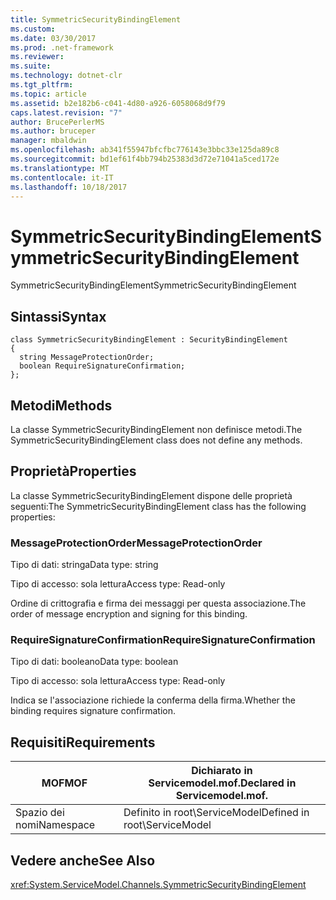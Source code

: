 ```yaml
---
title: SymmetricSecurityBindingElement
ms.custom: 
ms.date: 03/30/2017
ms.prod: .net-framework
ms.reviewer: 
ms.suite: 
ms.technology: dotnet-clr
ms.tgt_pltfrm: 
ms.topic: article
ms.assetid: b2e182b6-c041-4d80-a926-6058068d9f79
caps.latest.revision: "7"
author: BrucePerlerMS
ms.author: bruceper
manager: mbaldwin
ms.openlocfilehash: ab341f55947bfcfbc776143e3bbc33e125da89c8
ms.sourcegitcommit: bd1ef61f4bb794b25383d3d72e71041a5ced172e
ms.translationtype: MT
ms.contentlocale: it-IT
ms.lasthandoff: 10/18/2017
---
```

# <a name="symmetricsecuritybindingelement"></a><span data-ttu-id="fd3e0-102">SymmetricSecurityBindingElement</span><span class="sxs-lookup"><span data-stu-id="fd3e0-102">SymmetricSecurityBindingElement</span></span>
<span data-ttu-id="fd3e0-103">SymmetricSecurityBindingElement</span><span class="sxs-lookup"><span data-stu-id="fd3e0-103">SymmetricSecurityBindingElement</span></span>  
  
## <a name="syntax"></a><span data-ttu-id="fd3e0-104">Sintassi</span><span class="sxs-lookup"><span data-stu-id="fd3e0-104">Syntax</span></span>  
  
```  
class SymmetricSecurityBindingElement : SecurityBindingElement  
{  
  string MessageProtectionOrder;  
  boolean RequireSignatureConfirmation;  
};  
```  
  
## <a name="methods"></a><span data-ttu-id="fd3e0-105">Metodi</span><span class="sxs-lookup"><span data-stu-id="fd3e0-105">Methods</span></span>  
 <span data-ttu-id="fd3e0-106">La classe SymmetricSecurityBindingElement non definisce metodi.</span><span class="sxs-lookup"><span data-stu-id="fd3e0-106">The SymmetricSecurityBindingElement class does not define any methods.</span></span>  
  
## <a name="properties"></a><span data-ttu-id="fd3e0-107">Proprietà</span><span class="sxs-lookup"><span data-stu-id="fd3e0-107">Properties</span></span>  
 <span data-ttu-id="fd3e0-108">La classe SymmetricSecurityBindingElement dispone delle proprietà seguenti:</span><span class="sxs-lookup"><span data-stu-id="fd3e0-108">The SymmetricSecurityBindingElement class has the following properties:</span></span>  
  
### <a name="messageprotectionorder"></a><span data-ttu-id="fd3e0-109">MessageProtectionOrder</span><span class="sxs-lookup"><span data-stu-id="fd3e0-109">MessageProtectionOrder</span></span>  
 <span data-ttu-id="fd3e0-110">Tipo di dati: stringa</span><span class="sxs-lookup"><span data-stu-id="fd3e0-110">Data type: string</span></span>  
  
 <span data-ttu-id="fd3e0-111">Tipo di accesso: sola lettura</span><span class="sxs-lookup"><span data-stu-id="fd3e0-111">Access type: Read-only</span></span>  
  
 <span data-ttu-id="fd3e0-112">Ordine di crittografia e firma dei messaggi per questa associazione.</span><span class="sxs-lookup"><span data-stu-id="fd3e0-112">The order of message encryption and signing for this binding.</span></span>  
  
### <a name="requiresignatureconfirmation"></a><span data-ttu-id="fd3e0-113">RequireSignatureConfirmation</span><span class="sxs-lookup"><span data-stu-id="fd3e0-113">RequireSignatureConfirmation</span></span>  
 <span data-ttu-id="fd3e0-114">Tipo di dati: booleano</span><span class="sxs-lookup"><span data-stu-id="fd3e0-114">Data type: boolean</span></span>  
  
 <span data-ttu-id="fd3e0-115">Tipo di accesso: sola lettura</span><span class="sxs-lookup"><span data-stu-id="fd3e0-115">Access type: Read-only</span></span>  
  
 <span data-ttu-id="fd3e0-116">Indica se l'associazione richiede la conferma della firma.</span><span class="sxs-lookup"><span data-stu-id="fd3e0-116">Whether the binding requires signature confirmation.</span></span>  
  
## <a name="requirements"></a><span data-ttu-id="fd3e0-117">Requisiti</span><span class="sxs-lookup"><span data-stu-id="fd3e0-117">Requirements</span></span>  
  
|<span data-ttu-id="fd3e0-118">MOF</span><span class="sxs-lookup"><span data-stu-id="fd3e0-118">MOF</span></span>|<span data-ttu-id="fd3e0-119">Dichiarato in Servicemodel.mof.</span><span class="sxs-lookup"><span data-stu-id="fd3e0-119">Declared in Servicemodel.mof.</span></span>|  
|---------|-----------------------------------|  
|<span data-ttu-id="fd3e0-120">Spazio dei nomi</span><span class="sxs-lookup"><span data-stu-id="fd3e0-120">Namespace</span></span>|<span data-ttu-id="fd3e0-121">Definito in root\ServiceModel</span><span class="sxs-lookup"><span data-stu-id="fd3e0-121">Defined in root\ServiceModel</span></span>|  
  
## <a name="see-also"></a><span data-ttu-id="fd3e0-122">Vedere anche</span><span class="sxs-lookup"><span data-stu-id="fd3e0-122">See Also</span></span>  
 <xref:System.ServiceModel.Channels.SymmetricSecurityBindingElement>
